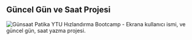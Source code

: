## Güncel Gün ve Saat Projesi
![Günsaat](https://user-images.githubusercontent.com/108146039/184670566-cf3d496b-c5cc-48d8-a2c1-ab03da1b57d5.gif)
Patika YTU Hızlandırma Bootcamp - Ekrana kullanıcı ismi, ve güncel gün, saat yazma projesi.
